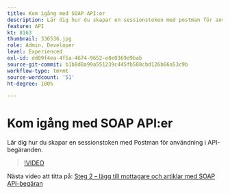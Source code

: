 ```yaml
---
title: Kom igång med SOAP API:er
description: Lär dig hur du skapar en sessionstoken med postman för användning i API-begäranden
feature: API
kt: 8163
thumbnail: 336536.jpg
role: Admin, Developer
level: Experienced
exl-id: dd09f4ea-4f5a-4674-9652-e8e0369d9bab
source-git-commit: b1b8d8a99a551239c445fb588cbd126b66a53c9b
workflow-type: tm+mt
source-wordcount: '51'
ht-degree: 100%

---
```


# Kom igång med SOAP API:er

Lär dig hur du skapar en sessionstoken med Postman för användning i API-begäranden.

>[!VIDEO](https://video.tv.adobe.com/v/336536?quality=12&learn=on)

Nästa video att titta på: [Steg 2 – lägg till mottagare och artiklar med SOAP API-begäran](/help/tutorial-use-soap-apis/add-recipients-and-articles-using-soap-api-requests.md)
